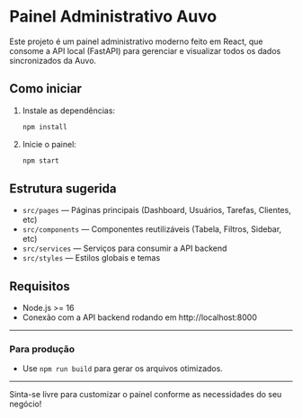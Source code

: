 # Painel Administrativo Auvo

Este projeto é um painel administrativo moderno feito em React, que consome a API local (FastAPI) para gerenciar e visualizar todos os dados sincronizados da Auvo.

## Como iniciar

1. Instale as dependências:
   ```bash
   npm install
   ```
2. Inicie o painel:
   ```bash
   npm start
   ```

## Estrutura sugerida
- `src/pages` — Páginas principais (Dashboard, Usuários, Tarefas, Clientes, etc)
- `src/components` — Componentes reutilizáveis (Tabela, Filtros, Sidebar, etc)
- `src/services` — Serviços para consumir a API backend
- `src/styles` — Estilos globais e temas

## Requisitos
- Node.js >= 16
- Conexão com a API backend rodando em http://localhost:8000

---

### Para produção

- Use `npm run build` para gerar os arquivos otimizados.

---

Sinta-se livre para customizar o painel conforme as necessidades do seu negócio!
